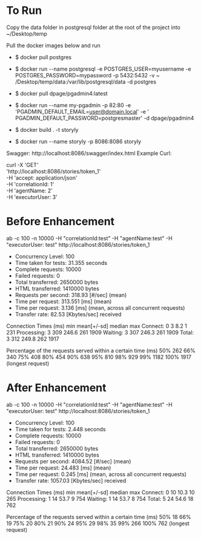 # To Run

Copy the data folder in postgresql folder at the root of the project into ~/Desktop/temp

Pull the docker images below and run

- $ docker pull postgres
- $ docker run --name postgresql -e POSTGRES_USER=myusername -e POSTGRES_PASSWORD=mypassword -p 5432:5432 -v ~
  /Desktop/temp/data:/var/lib/postgresql/data -d postgres

- $ docker pull dpage/pgadmin4:latest
- $ docker run --name my-pgadmin -p 82:80 -e 'PGADMIN_DEFAULT_EMAIL=user@domain.local' -e '
  PGADMIN_DEFAULT_PASSWORD=postgresmaster' -d dpage/pgadmin4

- $ docker build . -t storyly
- $ docker run --name storyly -p 8086:8086 storyly

Swagger: http://localhost:8086/swagger/index.html
Example Curl:

curl -X 'GET' \
'http://localhost:8086/stories/token_1' \
-H 'accept: application/json' \
-H 'correlationId: 1' \
-H 'agentName: 2' \
-H 'executorUser: 3'

# Before Enhancement

ab -c 100 -n 10000 -H "correlationId:test" -H "agentName:test" -H "executorUser:
test" http://localhost:8086/stories/token_1

- Concurrency Level:      100
- Time taken for tests:   31.355 seconds
- Complete requests:      10000
- Failed requests:        0
- Total transferred:      2650000 bytes
- HTML transferred:       1410000 bytes
- Requests per second:    318.93 [#/sec] (mean)
- Time per request:       313.551 [ms] (mean)
- Time per request:       3.136 [ms] (mean, across all concurrent requests)
- Transfer rate:          82.53 [Kbytes/sec] received

Connection Times (ms)
min mean[+/-sd] median max Connect:        0 3 8.2 1 231 Processing:     3 309 246.6 261 1909 Waiting:        3 307
246.3 261 1909 Total:          3 312 249.8 262 1917

Percentage of the requests served within a certain time (ms)
50% 262 66% 340 75% 408 80% 454 90% 638 95% 810 98% 929 99% 1182 100% 1917 (longest request)

# After Enhancement

ab -c 100 -n 10000 -H "correlationId:test" -H "agentName:test" -H "executorUser:
test" http://localhost:8086/stories/token_1

- Concurrency Level:      100
- Time taken for tests:   2.448 seconds
- Complete requests:      10000
- Failed requests:        0
- Total transferred:      2650000 bytes
- HTML transferred:       1410000 bytes
- Requests per second:    4084.52 [#/sec] (mean)
- Time per request:       24.483 [ms] (mean)
- Time per request:       0.245 [ms] (mean, across all concurrent requests)
- Transfer rate:          1057.03 [Kbytes/sec] received

Connection Times (ms)
min mean[+/-sd] median max Connect:        0 10 10.3 10 265 Processing:     1 14 53.7 9 754 Waiting:        1 14 53.7 8
754 Total:          5 24 54.6 18 762

Percentage of the requests served within a certain time (ms)
50% 18 66% 19 75% 20 80% 21 90% 24 95% 29 98% 35 99% 266 100% 762 (longest request)